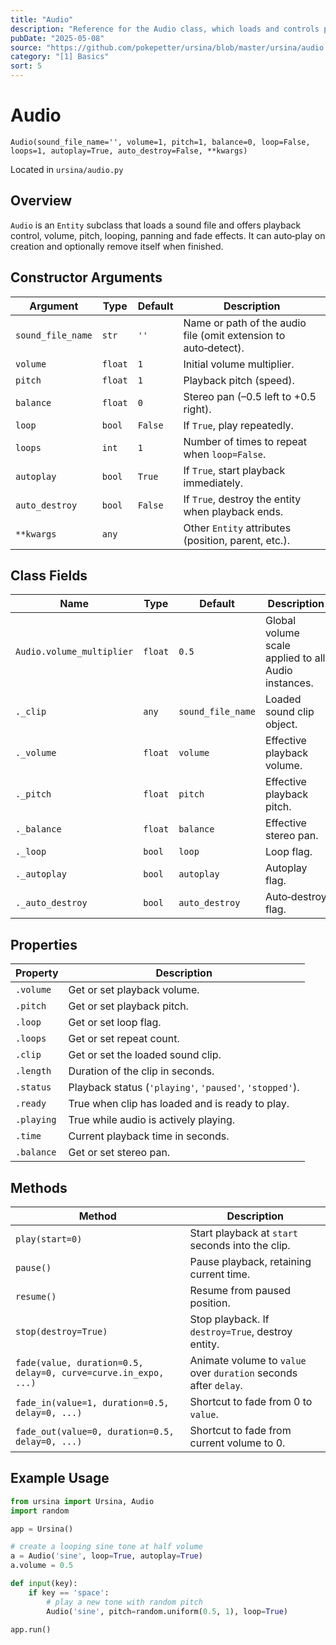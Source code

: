 ```yaml
---
title: "Audio"
description: "Reference for the Audio class, which loads and controls playback of sound clips."
pubDate: "2025-05-08"
source: "https://github.com/pokepetter/ursina/blob/master/ursina/audio.py"
category: "[1] Basics"
sort: 5
---
```


# Audio

`Audio(sound_file_name='', volume=1, pitch=1, balance=0, loop=False, loops=1, autoplay=True, auto_destroy=False, **kwargs)`

Located in `ursina/audio.py`

## Overview

`Audio` is an `Entity` subclass that loads a sound file and offers playback control, volume, pitch, looping, panning and fade effects. It can auto‑play on creation and optionally remove itself when finished.

## Constructor Arguments

| Argument            | Type    | Default   | Description                                                 |
|---------------------|---------|-----------|-------------------------------------------------------------|
| `sound_file_name`   | `str`   | `''`      | Name or path of the audio file (omit extension to auto‑detect). |
| `volume`            | `float` | `1`       | Initial volume multiplier.                                  |
| `pitch`             | `float` | `1`       | Playback pitch (speed).                                     |
| `balance`           | `float` | `0`       | Stereo pan (–0.5 left to +0.5 right).                       |
| `loop`              | `bool`  | `False`   | If `True`, play repeatedly.                                 |
| `loops`             | `int`   | `1`       | Number of times to repeat when `loop=False`.                |
| `autoplay`          | `bool`  | `True`    | If `True`, start playback immediately.                      |
| `auto_destroy`      | `bool`  | `False`   | If `True`, destroy the entity when playback ends.           |
| `**kwargs`          | `any`   |           | Other `Entity` attributes (position, parent, etc.).         |

## Class Fields

| Name                 | Type    | Default   | Description                              |
|----------------------|---------|-----------|------------------------------------------|
| `Audio.volume_multiplier` | `float` | `0.5` | Global volume scale applied to all Audio instances. |
| `._clip`             | `any`   | `sound_file_name` | Loaded sound clip object.            |
| `._volume`           | `float` | `volume`  | Effective playback volume.               |
| `._pitch`            | `float` | `pitch`   | Effective playback pitch.                |
| `._balance`          | `float` | `balance` | Effective stereo pan.                    |
| `._loop`             | `bool`  | `loop`    | Loop flag.                               |
| `._autoplay`         | `bool`  | `autoplay`| Autoplay flag.                           |
| `._auto_destroy`     | `bool`  | `auto_destroy` | Auto‑destroy flag.                  |

## Properties

| Property    | Description                                                    |
|-------------|----------------------------------------------------------------|
| `.volume`   | Get or set playback volume.                                    |
| `.pitch`    | Get or set playback pitch.                                     |
| `.loop`     | Get or set loop flag.                                          |
| `.loops`    | Get or set repeat count.                                       |
| `.clip`     | Get or set the loaded sound clip.                              |
| `.length`   | Duration of the clip in seconds.                               |
| `.status`   | Playback status (`'playing'`, `'paused'`, `'stopped'`).       |
| `.ready`    | True when clip has loaded and is ready to play.                |
| `.playing`  | True while audio is actively playing.                          |
| `.time`     | Current playback time in seconds.                              |
| `.balance`  | Get or set stereo pan.                                         |

## Methods

| Method                                                             | Description                                                                      |
|--------------------------------------------------------------------|----------------------------------------------------------------------------------|
| `play(start=0)`                                                    | Start playback at `start` seconds into the clip.                                 |
| `pause()`                                                          | Pause playback, retaining current time.                                          |
| `resume()`                                                         | Resume from paused position.                                                     |
| `stop(destroy=True)`                                               | Stop playback. If `destroy=True`, destroy entity.                                |
| `fade(value, duration=0.5, delay=0, curve=curve.in_expo, ...)`      | Animate volume to `value` over `duration` seconds after `delay`.                 |
| `fade_in(value=1, duration=0.5, delay=0, ...)`                      | Shortcut to fade from 0 to `value`.                                              |
| `fade_out(value=0, duration=0.5, delay=0, ...)`                     | Shortcut to fade from current volume to 0.                                        |

## Example Usage

```python
from ursina import Ursina, Audio
import random

app = Ursina()

# create a looping sine tone at half volume
a = Audio('sine', loop=True, autoplay=True)
a.volume = 0.5

def input(key):
    if key == 'space':
        # play a new tone with random pitch
        Audio('sine', pitch=random.uniform(0.5, 1), loop=True)

app.run()
